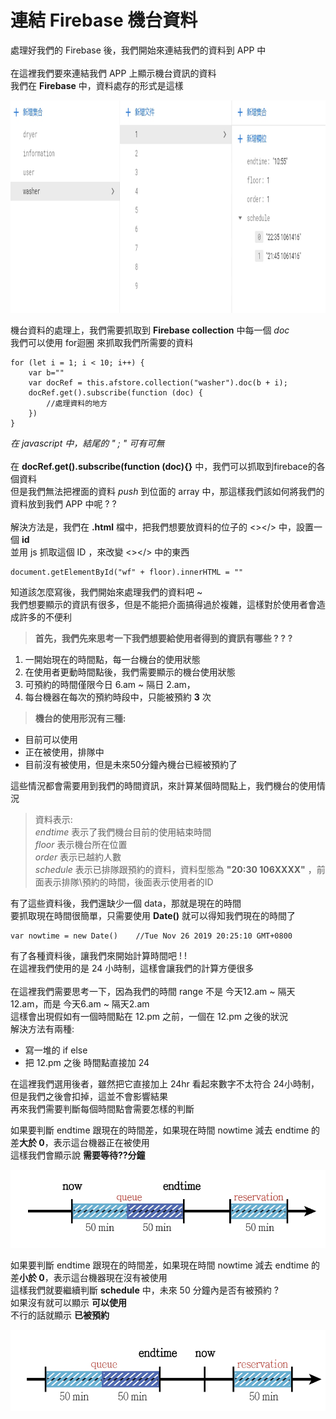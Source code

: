 # 連結 Firebase 機台資料

處理好我們的 Firebase 後，我們開始來連結我們的資料到 APP 中 \
\
在這裡我們要來連結我們 APP 上顯示機台資訊的資料\
我們在 **Firebase** 中，資料處存的形式是這樣

<img src="教程圖片/1574770379598.jpg" width="800px" height="340px">

機台資料的處理上，我們需要抓取到 **Firebase collection** 中每一個 *doc* \
我們可以使用 for迴圈 來抓取我們所需要的資料

    for (let i = 1; i < 10; i++) {
        var b=""
        var docRef = this.afstore.collection("washer").doc(b + i);
        docRef.get().subscribe(function (doc) {
            //處理資料的地方
        })
    }

*在 javascript 中，結尾的 " ; " 可有可無* \
\
在 **docRef.get().subscribe(function (doc){}** 中，我們可以抓取到firebace的各個資料\
但是我們無法把裡面的資料 *push* 到位面的 array 中，那這樣我們該如何將我們的資料放到我們 APP 中呢 ? ? \
\
解決方法是，我們在 **.html** 檔中，把我們想要放資料的位子的 <></> 中，設置一個 **id** \
並用 js 抓取這個 ID ，來改變 <></> 中的東西

    document.getElementById("wf" + floor).innerHTML = ""

知道該怎麼寫後，我們開始來處理我們的資料吧 ~ \
我們想要顯示的資訊有很多，但是不能把介面搞得過於複雜，這樣對於使用者會造成許多的不便利

> **首先，我們先來思考一下我們想要給使用者得到的資訊有哪些 ? ? ?**
1. 一開始現在的時間點，每一台機台的使用狀態
2. 在使用者更動時間點後，我們需要顯示的機台使用狀態
3. 可預約的時間僅限今日 6.am ~ 隔日 2.am，
4. 每台機器在每次的預約時段中，只能被預約 **3** 次

>**機台的使用形況有三種:**
* 目前可以使用
* 正在被使用，排隊中
* 目前沒有被使用，但是未來50分鐘內機台已經被預約了 

這些情況都會需要用到我們的時間資訊，來計算某個時間點上，我們機台的使用情況

>資料表示:\
*endtime* 表示了我們機台目前的使用結束時間\
*floor* 表示機台所在位置\
*order* 表示已越約人數\
*schedule* 表示已排隊跟預約的資料，資料型態為 **"20:30 106XXXX"** ，前面表示排隊\預約的時間，後面表示使用者的ID

有了這些資料後，我們還缺少一個 data，那就是現在的時間\
要抓取現在時間很簡單，只需要使用 **Date()** 就可以得知我們現在的時間了

    var nowtime = new Date()    //Tue Nov 26 2019 20:25:10 GMT+0800

有了各種資料後，讓我們來開始計算時間吧 ! !\
在這裡我們使用的是 24 小時制，這樣會讓我們的計算方便很多\
\
在這裡我們需要思考一下，因為我們的時間 range 不是 今天12.am ~ 隔天12.am，而是 今天6.am ~ 隔天2.am \
這樣會出現假如有一個時間點在 12.pm 之前，一個在 12.pm 之後的狀況\
解決方法有兩種:
* 寫一堆的 if else
* 把 12.pm 之後 時間點直接加 24

在這裡我們選用後者，雖然把它直接加上 24hr 看起來數字不太符合 24小時制，但是我們之後會扣掉，這並不會影響結果\
再來我們需要判斷每個時間點會需要怎樣的判斷

如果要判斷 endtime 跟現在的時間差，如果現在時間 nowtime 減去 endtime 的差**大於 0**，表示這台機器正在被使用\
這樣我們會顯示說 **需要等待??分鐘**

<img src="教程圖片/1574769743758.jpg" width="750px" height="125px">

如果要判斷 endtime 跟現在的時間差，如果現在時間 nowtime 減去 endtime 的差**小於 0**，表示這台機器現在沒有被使用\
這樣我們就要繼續判斷 **schedule** 中，未來 50 分鐘內是否有被預約 ?\
如果沒有就可以顯示 **可以使用**\
不行的話就顯示 **已被預約**

<img src="教程圖片/1574772738022.jpg" width="750px" height="130px">













